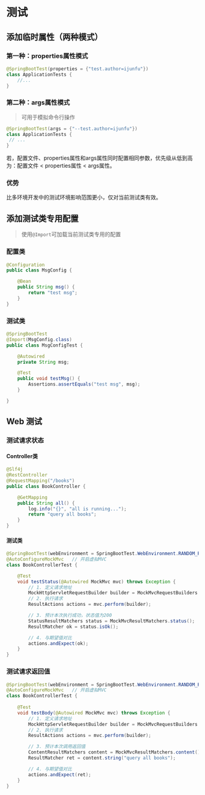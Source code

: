 # 测试

## 添加临时属性（两种模式）

### 第一种：properties属性模式
```java
@SpringBootTest(properties = {"test.author=ijunfu"})
class ApplicationTests {
    //...
}
```

### 第二种：args属性模式
> 可用于模拟命令行操作

```java
@SpringBootTest(args = {"--test.author=ijunfu"})
class ApplicationTests {
 // ...   
}
```

若，配置文件、properties属性和args属性同时配置相同参数，优先级从低到高为：配置文件 < properties属性 < args属性。

### 优势
比多环境开发中的测试环境影响范围更小，仅对当前测试类有效。

## 添加测试类专用配置
> 使用`@Import`可加载当前测试类专用的配置

### 配置类
```java
@Configuration
public class MsgConfig {

    @Bean
    public String msg() {
        return "test msg";
    }
}

```

### 测试类
```java
@SpringBootTest
@Import(MsgConfig.class)
public class MsgConfigTest {

    @Autowired
    private String msg;

    @Test
    public void testMsg() {
        Assertions.assertEquals("test msg", msg);
    }

}
```

## Web 测试

### 测试请求状态

#### Controller类
```java
@Slf4j
@RestController
@RequestMapping("/books")
public class BookController {

    @GetMapping
    public String all() {
        log.info("{}", "all is running...");
        return "query all books";
    }
}
```

#### 测试类
```java
@SpringBootTest(webEnvironment = SpringBootTest.WebEnvironment.RANDOM_PORT) // 定义Web环境
@AutoConfigureMockMvc   // 开启虚拟MVC
class BookControllerTest {

    @Test
    void testStatus(@Autowired MockMvc mvc) throws Exception {
        // 1. 定义请求地址
        MockHttpServletRequestBuilder builder = MockMvcRequestBuilders.get("/books");
        // 2. 执行请求
        ResultActions actions = mvc.perform(builder);

        // 3. 预计本次执行成功，状态值为200
        StatusResultMatchers status = MockMvcResultMatchers.status();
        ResultMatcher ok = status.isOk();

        // 4. 与期望值对比
        actions.andExpect(ok);
    }
}
```

### 测试请求返回值

```java
@SpringBootTest(webEnvironment = SpringBootTest.WebEnvironment.RANDOM_PORT) // 定义Web环境
@AutoConfigureMockMvc   // 开启虚拟MVC
class BookControllerTest {
    
    @Test
    void testBody(@Autowired MockMvc mvc) throws Exception {
        // 1. 定义请求地址
        MockHttpServletRequestBuilder builder = MockMvcRequestBuilders.get("/books");
        // 2. 执行请求
        ResultActions actions = mvc.perform(builder);

        // 3. 预计本次调用返回值
        ContentResultMatchers content = MockMvcResultMatchers.content();
        ResultMatcher ret = content.string("query all books");

        // 4. 与期望值对比
        actions.andExpect(ret);
    }
}
```